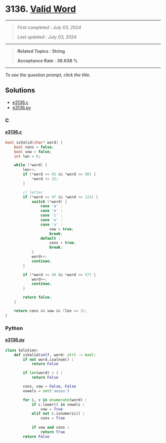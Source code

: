 # 3136. [Valid Word](<https://leetcode.com/problems/valid-word>)

------

> *First completed : July 03, 2024*
>
> *Last updated : July 03, 2024*


------

> **Related Topics** : **String**
>
> **Acceptance Rate** : **36.638 %**


------

*To see the question prompt, click the title.*

## Solutions

- [e3136.c](<../my-submissions/e3136.c>)
- [e3136.py](<../my-submissions/e3136.py>)
### C
#### [e3136.c](<../my-submissions/e3136.c>)
```C
bool isValid(char* word) {
    bool cons = false;
    bool vow = false;
    int len = 0;

    while (*word) {
        len++;
        if (*word >= 65 && *word <= 90) {
            *word += 32;
        }

        // letter
        if (*word >= 97 && *word <= 122) {
            switch (*word) {
                case 'a' :
                case 'e' :
                case 'i' :
                case 'o' :
                case 'u' :
                    vow = true;
                    break;
                default :
                    cons = true;
                    break;
            }
            word++;
            continue;
        }

        if (*word >= 48 && *word <= 57) {
            word++;
            continue;
        }

        return false;
    }

    return cons && vow && (len >= 3);
}
```

### Python
#### [e3136.py](<../my-submissions/e3136.py>)
```Python
class Solution:
    def isValid(self, word: str) -> bool:
        if not word.isalnum() :
            return False

        if len(word) < 3 :
            return False

        cons, vow = False, False
        vowels = set('aeiou')

        for i, c in enumerate(word) :
            if c.lower() in vowels :
                vow = True
            elif not c.isnumeric() :
                cons = True
            
            if vow and cons :
                return True
        return False
```

